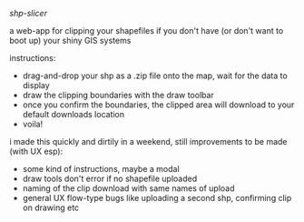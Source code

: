 *shp-slicer*

a web-app for clipping your shapefiles if you don't have (or don't want to boot up) your shiny GIS systems

instructions:
- drag-and-drop your shp as a .zip file onto the map, wait for the data to display
- draw the clipping boundaries with the draw toolbar
- once you confirm the boundaries, the clipped area will download to your default downloads location
- voila!

i made this quickly and dirtily in a weekend, still improvements to be made (with UX esp):
- some kind of instructions, maybe a modal
- draw tools don't error if no shapefile uploaded
- naming of the clip download with same names of upload
- general UX flow-type bugs like uploading a second shp, confirming clip on drawing etc
